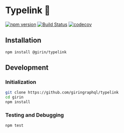 # Typelink 🦒

[![npm version](https://badge.fury.io/js/%40girin%2Ftypelink.svg)](https://www.npmjs.com/package/@girin/typelink)
[![Build Status](https://travis-ci.org/giringraphql/typelink.svg?branch=master)](https://travis-ci.org/giringraphql/typelink)
[![codecov](https://codecov.io/gh/giringraphql/typelink/branch/master/graph/badge.svg)](https://codecov.io/gh/giringraphql/typelink)

## Installation

```
npm install @girin/typelink
```

## Development

### Initialization

```sh
git clone https://github.com/giringraphql/typelink
cd girin
npm install
```

### Testing and Debugging

```
npm test
```

